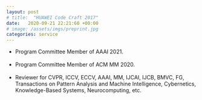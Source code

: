 ```yaml
---
layout: post
# title:  "HUAWEI Code Craft 2017"
date:   2020-09-21 22:21:60 +00:00
# image: /assets/imgs/preprint.jpg
categories: service
---
```


<ul>
    <li> 
        Program Committee Member of AAAI 2021.
    </li><br>
    <li>
        Program Committee Member of ACM MM 2020.
    </li><br>
    <li>
        Reviewer for CVPR, ICCV, ECCV, AAAI, MM, IJCAI, IJCB, BMVC, FG, Transactions on Pattern Analysis and Machine Intelligence, Cybernetics, Knowledge-Based Systems, Neurocomputing, etc.
    </li><br>
</ul>